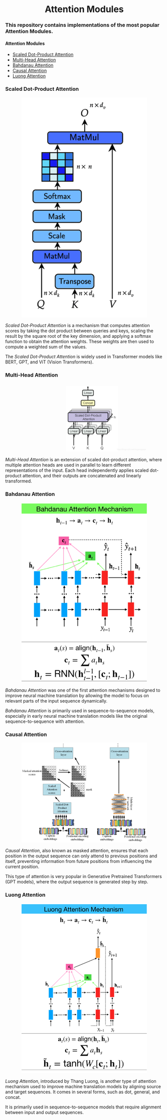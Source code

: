 <h1 align="center">Attention Modules</h1>

### This repository contains implementations of the most popular Attention Modules.

#### Attention Modules
- [Scaled Dot-Product Attention](#scaled-dot-product-attention)
- [Multi-Head Attention](#multi-head-attention)
- [Bahdanau Attention](#bahdanau-attention)
- [Causal Attention](#causal-attention)
- [Luong Attention](#luong-attention)

### Scaled Dot-Product Attention

<p align="center">
  <img src="assets/sdpa.png" alt="Scaled Dot-Product Attention" width="400">
</p>

*Scaled Dot-Product Attention* is a mechanism that computes attention scores by taking the dot product between queries and keys, scaling the result by the square root of the key dimension, and applying a softmax function to obtain the attention weights. These weights are then used to compute a weighted sum of the values.

The *Scaled Dot-Product Attention* is widely used in Transformer models like BERT, GPT, and ViT (Vision Transformers).

### Multi-Head Attention

<p align="center">
  <img src="assets/mha.png" alt="Multi-Head Attention" width="400">
</p>

*Multi-Head Attention* is an extension of scaled dot-product attention, where multiple attention heads are used in parallel to learn different representations of the input. Each head independently applies scaled dot-product attention, and their outputs are concatenated and linearly transformed.

### Bahdanau Attention

<p align="center">
  <img src="assets/bahdanau.png" alt="Bahdanau Attention" width="400">
</p>

*Bahdanau Attention* was one of the first attention mechanisms designed to improve neural machine translation by allowing the model to focus on relevant parts of the input sequence dynamically.

*Bahdanau Attention* is primarily used in sequence-to-sequence models, especially in early neural machine translation models like the original sequence-to-sequence with attention.

### Causal Attention

<p align="center">
  <img src="assets/causal.png" alt="Causal Attention" width="400">
</p>

*Causal Attention*, also known as masked attention, ensures that each position in the output sequence can only attend to previous positions and itself, preventing information from future positions from influencing the current position.

This type of attention is very popular in Generative Pretrained Transformers (GPT models), where the output sequence is generated step by step.

### Luong Attention

<p align="center">
  <img src="assets/luong.png" alt="Luong Attention" width="400">
</p>

*Luong Attention*, introduced by Thang Luong, is another type of attention mechanism used to improve machine translation models by aligning source and target sequences. It comes in several forms, such as dot, general, and concat.

It is primarily used in sequence-to-sequence models that require alignment between input and output sequences.

